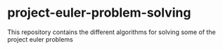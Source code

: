 # project-euler-problem-solving
This repository contains the different algorithms for solving some of the project euler problems
